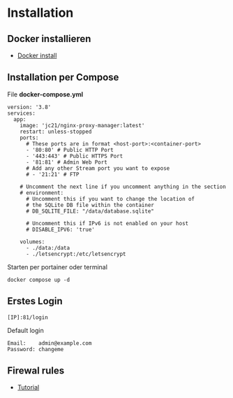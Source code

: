 # Installation

## Docker installieren
+ [Docker install](https://github.com/guggenbergerME/linux_codes/tree/main/Einrichten%20%26%20Programme/docker/Installieren)

## Installation per Compose

File **docker-compose.yml**

```
version: '3.8'
services:
  app:
    image: 'jc21/nginx-proxy-manager:latest'
    restart: unless-stopped
    ports:
      # These ports are in format <host-port>:<container-port>
      - '80:80' # Public HTTP Port
      - '443:443' # Public HTTPS Port
      - '81:81' # Admin Web Port
      # Add any other Stream port you want to expose
      # - '21:21' # FTP

    # Uncomment the next line if you uncomment anything in the section
    # environment:
      # Uncomment this if you want to change the location of
      # the SQLite DB file within the container
      # DB_SQLITE_FILE: "/data/database.sqlite"

      # Uncomment this if IPv6 is not enabled on your host
      # DISABLE_IPV6: 'true'

    volumes:
      - ./data:/data
      - ./letsencrypt:/etc/letsencrypt
```

Starten per portainer oder terminal

```
docker compose up -d
```

## Erstes Login
```
[IP]:81/login
```

Default login

```
Email:    admin@example.com
Password: changeme
```

## Firewal rules
+ [Tutorial](https://homenetworkguy.com/how-to/deploy-nginx-proxy-manager-in-dmz-with-opnsense/)
